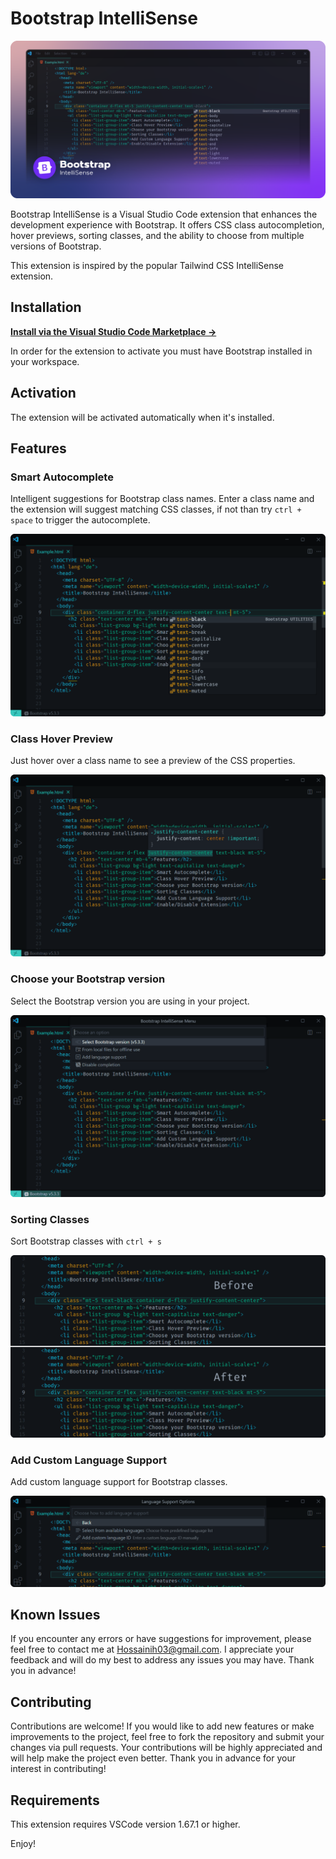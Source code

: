 # Bootstrap IntelliSense

<img src="/assets/images/banner.png"/>

Bootstrap IntelliSense is a Visual Studio Code extension that enhances the development experience with Bootstrap. It offers CSS class autocompletion, hover previews, sorting classes, and the ability to choose from multiple versions of Bootstrap.

This extension is inspired by the popular Tailwind CSS IntelliSense extension.

## Installation

**[Install via the Visual Studio Code Marketplace →](https://marketplace.visualstudio.com/items?itemName=hossaini.bootstrap-intellisense)**

In order for the extension to activate you must have Bootstrap installed in your workspace.

## Activation

The extension will be activated automatically when it's installed.

## Features

### Smart Autocomplete

Intelligent suggestions for Bootstrap class names.
Enter a class name and the extension will suggest matching CSS classes, if not than try `ctrl + space` to trigger the autocomplete.

<img src="/assets/images/autocomplete.png"/>

### Class Hover Preview

Just hover over a class name to see a preview of the CSS properties.

<img src="/assets/images/css-hover-preview.png"/>

### Choose your Bootstrap version

Select the Bootstrap version you are using in your project.

<img src="/assets/images/bootsrap-version.png"/>

### Sorting Classes

Sort Bootstrap classes with `ctrl + s`

<img src="/assets/images/sort.png"/>

### Add Custom Language Support

Add custom language support for Bootstrap classes.

<img src="/assets/images/custom-language-support.png"/>

## Known Issues

If you encounter any errors or have suggestions for improvement, please feel free to contact me at Hossainih03@gmail.com. I appreciate your feedback and will do my best to address any issues you may have. Thank you in advance!

## Contributing

Contributions are welcome! If you would like to add new features or make improvements to the project, feel free to fork the repository and submit your changes via pull requests. Your contributions will be highly appreciated and will help make the project even better. Thank you in advance for your interest in contributing!

## Requirements

This extension requires VSCode version 1.67.1 or higher.

Enjoy!
